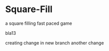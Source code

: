 # Square-Fill
a square filling fast paced game

bla13


creating change in new branch
another change
